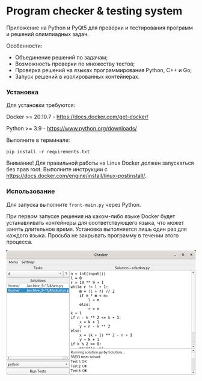 # Program checker & testing system

Приложение на Python и PyQt5 для проверки и тестирования программ и решений олимпиадных задач.

Особенности:

* Объединение решений по задачам;
* Возможность проверки по множеству тестов;
* Проверка решений на языках программирования Python, C++ и Go;
* Запуск решений в изолированных контейнерах.

### Установка

Для установки требуются:

Docker >= 20.10.7 - https://docs.docker.com/get-docker/

Python >= 3.9 - https://www.python.org/downloads/

Выполните в терминале:

```
pip install -r requirements.txt
```

Внимание! Для правильной работы на Linux Docker должен запускаться без прав root. Выполните инструкции с https://docs.docker.com/engine/install/linux-postinstall/.

### Использование

Для запуска выполните `front-main.py` через Python.

При первом запуске решения на каком-либо языке Docker будет устанавливать контейнеры для соответствующего языка, что может занять длительное время. Установка выполняется лишь один раз для каждого языка. Просьба не закрывать программу в течении этого процесса.

![Скриншот](./screenshot.png)

